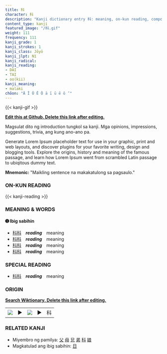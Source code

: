 ```yaml
---
title: 科
character: 科
description: "Kanji dictionary entry 科: meaning, on-kun reading, compounds, origin, related kanji"
content_type: kanji
featured_image: "/科.gif"
weight: 111
frequency: 111
kanji_grade: 1
kanji_strokes: 1
kanji_class: Jōyō
kanji_jlpt: N1
kanji_radical: 
kanji_reading: 
- DAI
- TAI
- oo(kii)
kanji_meaning:
- malaki
chōon: "Ā Ī Ū Ē Ō ā ī ū ē ō ’"
---
```

[//]: # (Don't edit the line below. Kanji animated GIF code is automatically generated.)
{{< kanji-gif >}}

[//]: # (Edit below this line.)

**[Edit this at Github. Delete this link after editing.](https://github.com/tim0g/tim/tree/main/content/kanji/科/index.md)**

Magsulat dito ng introduction tungkol sa kanji. Mga opinions, impressions, suggestions, trivia, ang kung ano-ano pa.

Generate Lorem Ipsum placeholder text for use in your graphic, print and web layouts, and discover plugins for your favorite writing, design and blogging tools. Explore the origins, history and meaning of the famous passage, and learn how Lorem Ipsum went from scrambled Latin passage to ubiqitous dummy text.
 
**Mnemonic:** "Maikling sentence na makakatulong sa pagsaulo."

### ON-KUN READING

[//]: # (Don't edit the line below. ON-KUN READING code is automatically generated.)
{{< kanji-reading >}}

### MEANING & WORDS

#### ➊ **Ibig sabihin**
  - [科](../科)[科](../科)　***reading***　meaning
  - [科](../科)[科](../科)　***reading***　meaning
  - [科](../科)[科](../科)　***reading***　meaning
  - [科](../科)[科](../科)　***reading***　meaning

### SPECIAL READING
  - [科](../科)[科](../科)　***reading***　meaning

### ORIGIN

**[Search Wiktionary. Delete this link after editing.](https://wiktionary.org/wiki/科)**
<table class="kanji-table"><tr><td>
<img src="60px-科-bronze.svg.png">
</td><td>▶</td><td>
<img src="60px-科-oracle.svg.png">
</td><td>▶</td>
<td class="kanji-origin">科</td>
</tr></table>

### RELATED KANJI
- Miyembro ng pamilya: [父](../父) [母](../母) [兄](../兄) [弟](../弟) [科](../科) [娘](../娘)
- Magkatulad ang ibig sabihin: [日](../日)
